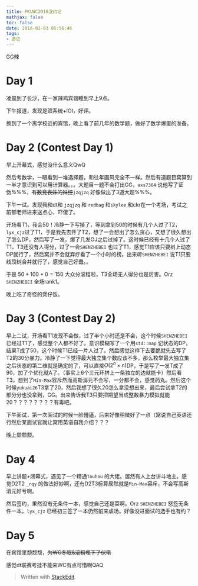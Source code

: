 ```yaml
---
title: PKUWC2018没约记
mathjax: false
toc: false
date: 2018-02-03 05:56:46
tags:
- 游记
---
```

GG辣

<!-- more -->

# Day 1

凌晨到了长沙，在一家辣鸡宾馆睡到早上9点。

下午报道，发现是双系统+IOI，好评。

换到了一个离学校近的宾馆，晚上看了前几年的数学题，做好了数学爆蛋的准备。

# Day 2 (Contest Day 1)

早上开幕式，感觉没什么意义QwQ<span style="color:#ffffff;">（据说晓犇来了开幕式然而dt不知道</span>

然后考数学，一眼看到一堆选择题，和往年画风完全不一样。然后有道题目窝算到一半才意识到可以用计算器。。。大题目一题不会打出GG，`axs7384` 说他写了证伪%%%，<s>有数竞表妹的妹控</s>`jzqjzq` 好像做出了3道大题%%%。

下午一试。发现我和dt和 `jzqjzq` 和 `redbag` 和`skylee` 和ckr在一个考场，考试之前郁老师进来送点心，吓傻了。

开场看T1，我会$50$！冷静一下写掉了，等到拿到$50$的时候有几个人过了T2，`lyx_cjz`过了T1，于是我先去开了T2，想了一会想出了怎么贪心，又想了很久想出了怎么DP，然后写了一发，爆了几发OJ之后过掉了。这时候已经有十几个人过了T1，T3还没有人得分，过了一会`SHENZHEBEI` 也过了T1，感觉T1应该只要树上动态DP就行了，然后窝并不会就弃疗看了一个小时的榜。出来听`SHENZHEBEI` 说T1只要线段树合并就行了，感觉自己好蠢。。

于是 $50+100+0=150$ 大众分滚粗啦，T3全场无人得分也是厉害。Orz `SHENZHEBEI` 全场rank1。

晚上吃了奇怪的煲仔饭。

# Day 3 (Contest Day 2)

早上二试，开场看T1发现不会做，过了半个小时还是不会，这个时候`SHENZHEBEI`已经过T1了，感觉整个人都不好了。意识模糊写了一个用`std::map` 记状态的DP，结果T成了$50$，这个时候T1已经一片人过了。然后感觉这样下去要跪就先去写了T2的$30$分暴力。冷静了一下觉得最大独立集个数应该不多，那么枚举最大独立集之后状态的第二维就是确定的了，可以直接$O(2^n \times n)$DP，于是写了一发T成了$90$，加了个优化就A了。（事实上$6$个三元环拼上一条独立的边就能卡）然后看T3，想到了`Min-Max`容斥然而高斯消元不会写，一分都不会，感觉药丸。然后这个时候`yukuai26`T3拿了$20$，然后我想了很久$20$怎么拿没想出来，最后尝试拿T2的部分分也没拿到，GG。出来告诉我T3只要把期望当成整数暴力模拟就能$20$？？？？？？？？有毒吧。

下午面试，第一次面试的时候一脸懵逼，后来好像稍微好了一点（窝说自己英语还行然后某面试官就让窝用英语自我介绍？？？

晚上颓颓颓。
# Day 4

早上讲题+闭幕式，遇见了一个精通`Touhou` 的大佬。居然有人上台讲斗地主。感觉D2T2 `_rqy` 的做法好妙啊，还有D2T3标算居然就是`Min-Max`容斥，不会写高斯消元好亏啊。

然后签约，果然没有无条件一本，感觉自己还是菜啊。Orz `SHENZHEBEI` 怒签无条件一本，`lyx_cjz` 已经初三签了一本仍然前来虐场。好像没进面试的选手也有约？

# Day 5

在宾馆里颓颓颓，<s>为WC冬眠&滚粗埋下了伏笔</s>

感觉dt联赛考挂不能来WC有点可惜啊QAQ

> Written with [StackEdit](https://stackedit.io/).